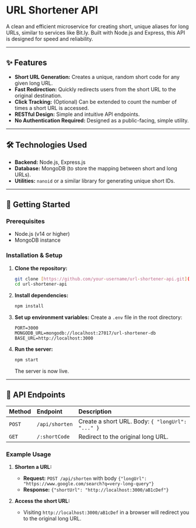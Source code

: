 # URL Shortener API

A clean and efficient microservice for creating short, unique aliases for long URLs, similar to services like Bit.ly. Built with Node.js and Express, this API is designed for speed and reliability.

---

## ✨ Features

-   **Short URL Generation:** Creates a unique, random short code for any given long URL.
-   **Fast Redirection:** Quickly redirects users from the short URL to the original destination.
-   **Click Tracking:** (Optional) Can be extended to count the number of times a short URL is accessed.
-   **RESTful Design:** Simple and intuitive API endpoints.
-   **No Authentication Required:** Designed as a public-facing, simple utility.

---

## 🛠️ Technologies Used

-   **Backend:** Node.js, Express.js
-   **Database:** MongoDB (to store the mapping between short and long URLs).
-   **Utilities:** `nanoid` or a similar library for generating unique short IDs.

---

## 🚀 Getting Started

### Prerequisites

-   Node.js (v14 or higher)
-   MongoDB instance

### Installation & Setup

1.  **Clone the repository:**
    ```bash
    git clone [https://github.com/your-username/url-shortener-api.git](https://github.com/your-username/url-shortener-api.git)
    cd url-shortener-api
    ```

2.  **Install dependencies:**
    ```bash
    npm install
    ```

3.  **Set up environment variables:**
    Create a `.env` file in the root directory:
    ```env
    PORT=3000
    MONGODB_URL=mongodb://localhost:27017/url-shortener-db
    BASE_URL=http://localhost:3000
    ```

4.  **Run the server:**
    ```bash
    npm start
    ```
    The server is now live.

---

## 🔌 API Endpoints

| Method | Endpoint         | Description                                        |
| :----- | :--------------- | :------------------------------------------------- |
| `POST` | `/api/shorten`   | Create a short URL. Body: `{ "longUrl": "..." }`   |
| `GET`  | `/:shortCode`    | Redirect to the original long URL.                 |

### Example Usage

1.  **Shorten a URL:**
    -   **Request:** `POST /api/shorten` with body `{"longUrl": "https://www.google.com/search?q=very-long-query"}`
    -   **Response:** `{"shortUrl": "http://localhost:3000/aB1cDef"}`

2.  **Access the short URL:**
    -   Visiting `http://localhost:3000/aB1cDef` in a browser will redirect you to the original long URL.